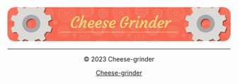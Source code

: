 <div align="center">

<img src="https://raw.githubusercontent.com/CheeseGrinder/.github/main/profile/github-header-image-Cheese-grinder7.png?raw=true" alt="My Banner" />

---

© 2023 Cheese-grinder

[Cheese-grinder](https://cheese-grinder.fr)

</div>


